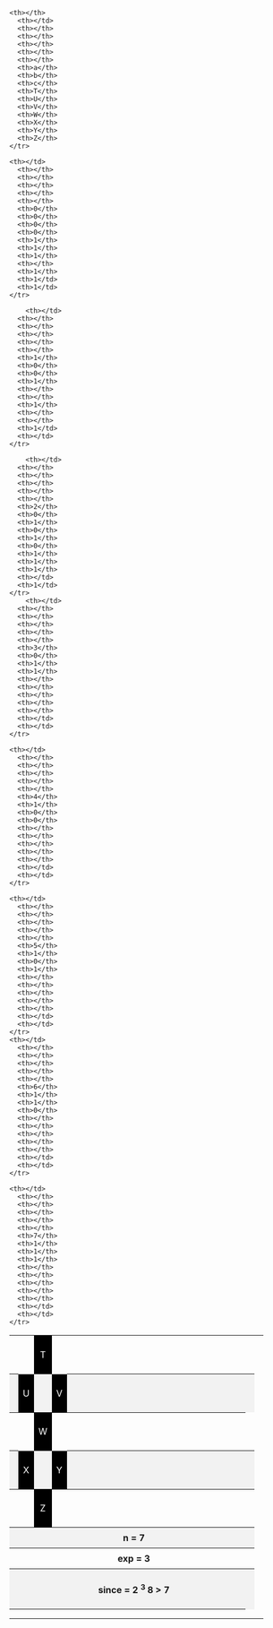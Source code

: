 <!DOCTYPE html>
<html>
<head>
<style>
table {
  border-collapse: collapse;
  width: 100%;
}
th, td {
  text-align: center;
  padding: 8px;
}
tr:nth-child(even) {background-color: #f2f2f2;}
</style>
</head>
<body>
  <table>
    <tr>
      <th></th>
      <th></th>
	  <td style="background-color:#000000;"><p style="color:white"><font size="3"> T </font></td> 
      <th></th>
      <th></th>
      <th></th>
      <th></th>
      <th></th>
      <th></th>
      <th></th>
      <th></th>
      <th></th>
      <th></th>
	  <th></th>
	  <th></th>
	  <th></th>
	  <th></th>
	  <th></td>
    </tr>
    <tr>
      <th></th>
	  <td style="background-color:#000000;"><p style="color:white"> U </td>
      <th></th>
      <td style="background-color:#000000;"><p style="color:white"> V </td>
      <th></th>
      <th></th>
      <th></th>
      <th></th>
      <th></th>
      <th></th>
      <th></th>
	  <th></th>
	  <th></th>
	  <th></th>
	  <th></th>
	  <th></th>
	  <th></td>
    </tr>
    <tr>
      <th></th>
      <th></th>
      <td style="background-color:#000000;"><p style="color:white"> W </td>
      <th></th>
      <th></th>
      <th></th>
      <th></th>
      <th></th>
      <th></th>
      <th></th>
	  <th></th>
	  <th></th>
	  <th></th>
	  <th></th>
	  <th></th>
	  <th></td>
    </tr>
	    <tr>
      <th></th>
	  	  <td style="background-color:#000000;"><p style="color:white"> X </td>
      <th></th>
      	  <td style="background-color:#000000;"><p style="color:white"> Y </td>
      <th></th>
      <th></th>
      <th></th>
      <th></th>
      <th></th>
      <th></th>
	  <th></th>
	  <th></th>
	  <th></th>
	  <th></th>
	  <th></th>
	  <th></th>
	  <th></td>
    </tr>
	  <th></th>
	  <th></th>
      <td style="background-color:#000000;"><p style="color:white"> Z </td>
      <th></th>
      <th></th>
      <th></th>
      <th></th>
      <th></th>
      <th></th>
      <th></th>
	  <th></th>
	  <th></th>
	  <th></th>
	  <th></th>
	  <th></th>
	  <th></th>
	  <th></td>
    </tr>
	<th></th>
	  <th></th>
      <th></td>
      <th></th>
      <th></th>
      <th></th>
      <th></th>
      <th>n = 7</th>
      <th></th>
      <th></th>
	  <th></th>
	  <th></th>
	  <th></th>
	  <th></th>
	  <th></th>
	  <th></th>
	  <th></td>
    </tr>
	<th></th>
	  <th></th>
      <th></td>
      <th></th>
      <th></th>
      <th></th>
      <th></th>
      <th>exp = 3</th>
      <th></th>
      <th></th>
	  <th></th>
	  <th></th>
	  <th></th>
	  <th></th>
	  <th></th>
	  <th></th>
	  <th></td>
    </tr>
	<th></th>
	  <th></th>
      <th></td>
      <th></th>
      <th></th>
      <th></th>
      <th></th>
      <th><p>since = 2 <sup>3 </sup> 8 > 7	</p></th>
      <th></th>
      <th></th>
	  <th></th>
	  <th></th>
	  <th></th>
	  <th></th>
	  <th></th>
	  <th></th>
	  <th></td>
    </tr>
<th></th>
      <th></td>
      <th></th>
      <th></th>
      <th></th>
      <th></th>
      <th></th>
      <th></th>	
      <th></th>
	  <th></th>
	  <th></th>
	  <th></th>
	  <th></th>
	  <th></th>
	  <th></th>
	  <th></th>
    </tr>
	
	<th></th>
      <th></td>
      <th></th>
      <th></th>
      <th></th>
      <th></th>
      <th></th>
      <th>a</th>      
	  <th>b</th>
	  <th>c</th>
	  <th>T</th>
	  <th>U</th>
	  <th>V</th>
	  <th>W</th>
	  <th>X</th>
	  <th>Y</th>
	  <th>Z</th>
    </tr>
	
	<th></td>
      <th></th>
      <th></th>
      <th></th>
      <th></th>
      <th></th>
      <th>0</th>
      <th>0</th>
	  <th>0</th>
	  <th>0</th>
	  <th>1</th>
	  <th>1</th>
	  <th>1</th>
	  <th></th>
	  <th>1</th>
	  <th>1</td>
	  <th>1</td>
    </tr>
	
		<th></td>
      <th></th>
      <th></th>
      <th></th>
      <th></th>
      <th></th>
      <th>1</th>
      <th>0</th>
	  <th>0</th>
	  <th>1</th>
	  <th></th>
	  <th></th>
	  <th>1</th>
	  <th></th>
	  <th></th>
	  <th>1</td>
	  <th></td>
    </tr>
	
		<th></td>
      <th></th>
      <th></th>
      <th></th>
      <th></th>
      <th></th>
      <th>2</th>
      <th>0</th>
	  <th>1</th>
	  <th>0</th>
	  <th>1</th>
	  <th>0</th>
	  <th>1</th>
	  <th>1</th>
	  <th>1</th>
	  <th></td>
	  <th>1</td>
    </tr>
		<th></td>
      <th></th>
      <th></th>
      <th></th>
      <th></th>
      <th></th>
      <th>3</th>
      <th>0</th>
	  <th>1</th>
	  <th>1</th>
	  <th></th>
	  <th></th>
	  <th></th>
	  <th></th>
	  <th></th>
	  <th></td>
	  <th></td>
    </tr>
	
	<th></td>
      <th></th>
      <th></th>
      <th></th>
      <th></th>
      <th></th>
      <th>4</th>
      <th>1</th>
	  <th>0</th>
	  <th>0</th>
	  <th></th>
	  <th></th>
	  <th></th>
	  <th></th>
	  <th></th>
	  <th></td>
	  <th></td>
    </tr>
	
	<th></td>
      <th></th>
      <th></th>
      <th></th>
      <th></th>
      <th></th>
      <th>5</th>
      <th>1</th>
	  <th>0</th>
	  <th>1</th>
	  <th></th>
	  <th></th>
	  <th></th>
	  <th></th>
	  <th></th>
	  <th></td>
	  <th></td>
    </tr>
	<th></td>
      <th></th>
      <th></th>
      <th></th>
      <th></th>
      <th></th>
      <th>6</th>
      <th>1</th>
	  <th>1</th>
	  <th>0</th>
	  <th></th>
	  <th></th>
	  <th></th>
	  <th></th>
	  <th></th>
	  <th></td>
	  <th></td>
    </tr>
	
	<th></td>
      <th></th>
      <th></th>
      <th></th>
      <th></th>
      <th></th>
      <th>7</th>
      <th>1</th>
	  <th>1</th>
	  <th>1</th>
	  <th></th>
	  <th></th>
	  <th></th>
	  <th></th>
	  <th></th>
	  <th></td>
	  <th></td>
    </tr>
	
  </table>
  </table>
</div>
</body>
</html>
